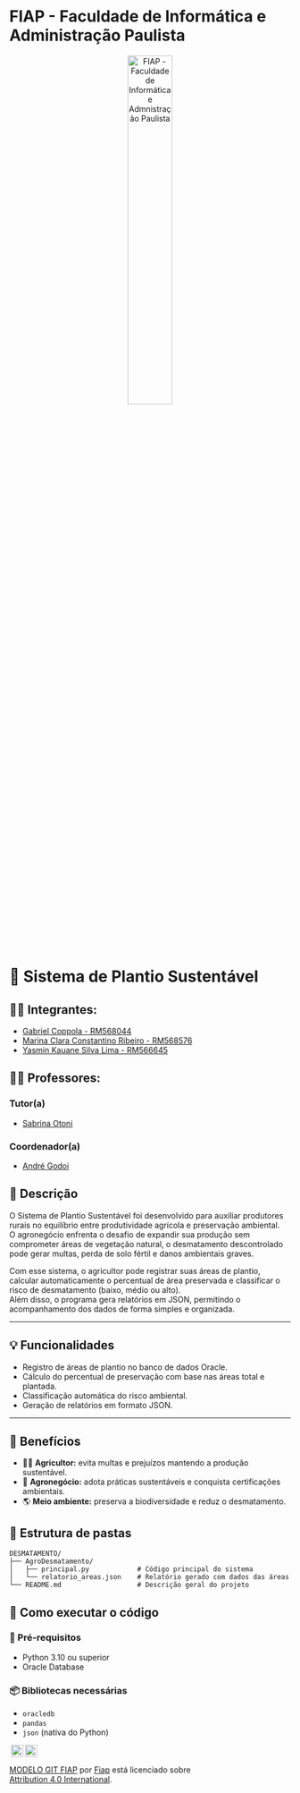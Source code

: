 # FIAP - Faculdade de Informática e Administração Paulista

<p align="center">
<a href= "https://www.fiap.com.br/"><img src="https://impactospositivos.com/wp-content/uploads/2024/03/FIAP-Apoiador.png" alt="FIAP - Faculdade de Informática e Admnistração Paulista" border="0" width=40% height=40%></a>
</p>

<br>

# 🌱 Sistema de Plantio Sustentável


## 👨‍🎓 Integrantes: 
- <a href="https://github.com/gabrielcoppola">Gabriel Coppola - RM568044</a>
- <a href="https://">Marina Clara Constantino Ribeiro - RM568576</a>
- <a href="https://github.com/yasdevlima">Yasmin Kauane Silva Lima - RM566645</a> 

## 👩‍🏫 Professores:
### Tutor(a) 
- <a href="https://github.com/SabrinaOtoni">Sabrina Otoni</a>
### Coordenador(a)
- <a href="https://github.com/agodoi">André Godoi</a>


## 📜 Descrição

O Sistema de Plantio Sustentável foi desenvolvido para auxiliar produtores rurais no equilíbrio entre produtividade agrícola e preservação ambiental.  
O agronegócio enfrenta o desafio de expandir sua produção sem comprometer áreas de vegetação natural, o desmatamento descontrolado pode gerar multas, perda de solo fértil e danos ambientais graves.

Com esse sistema, o agricultor pode registrar suas áreas de plantio, calcular automaticamente o percentual de área preservada e classificar o risco de desmatamento (baixo, médio ou alto).  
Além disso, o programa gera relatórios em JSON, permitindo o acompanhamento dos dados de forma simples e organizada.

---

## 💡 Funcionalidades

- Registro de áreas de plantio no banco de dados Oracle.  
- Cálculo do percentual de preservação com base nas áreas total e plantada.  
- Classificação automática do risco ambiental.  
- Geração de relatórios em formato JSON.

---

## 🌾 Benefícios

- 👨‍🌾 **Agricultor:** evita multas e prejuízos mantendo a produção sustentável.  
- 🏢 **Agronegócio:** adota práticas sustentáveis e conquista certificações ambientais.  
- 🌎 **Meio ambiente:** preserva a biodiversidade e reduz o desmatamento.



## 📁 Estrutura de pastas

```text
DESMATAMENTO/
├── AgroDesmatamento/
│   ├── principal.py            # Código principal do sistema
│   └── relatorio_areas.json    # Relatório gerado com dados das áreas
└── README.md                   # Descrição geral do projeto
```

## 🔧 Como executar o código

### 🧩 Pré-requisitos

- Python 3.10 ou superior
- Oracle Database

### 📦 Bibliotecas necessárias

- `oracledb`
- `pandas`
- `json` (nativa do Python)



<img style="height:22px!important;margin-left:3px;vertical-align:text-bottom;" src="https://mirrors.creativecommons.org/presskit/icons/cc.svg?ref=chooser-v1"><img style="height:22px!important;margin-left:3px;vertical-align:text-bottom;" src="https://mirrors.creativecommons.org/presskit/icons/by.svg?ref=chooser-v1"><p xmlns:cc="http://creativecommons.org/ns#" xmlns:dct="http://purl.org/dc/terms/"><a property="dct:title" rel="cc:attributionURL" href="https://github.com/agodoi/template">MODELO GIT FIAP</a> por <a rel="cc:attributionURL dct:creator" property="cc:attributionName" href="https://fiap.com.br">Fiap</a> está licenciado sobre <a href="http://creativecommons.org/licenses/by/4.0/?ref=chooser-v1" target="_blank" rel="license noopener noreferrer" style="display:inline-block;">Attribution 4.0 International</a>.</p>


